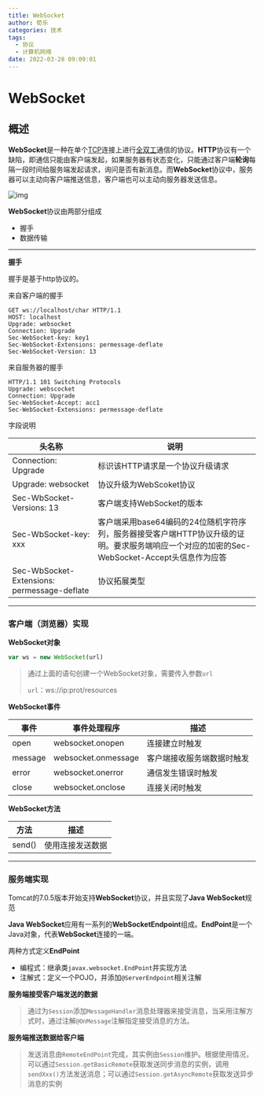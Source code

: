 ```yaml
---
title: WebSocket
author: 荀乐
categories: 技术
tags:
  - 协议
  - 计算机网络
date: 2022-03-28 09:09:01
---
```

# WebSocket

## 概述

**WebSocket**是一种在单个[TCP](https://baike.baidu.com/item/TCP)连接上进行[全双工](https://baike.baidu.com/item/全双工)通信的协议。**HTTP**协议有一个缺陷，即通信只能由客户端发起，如果服务器有状态变化，只能通过客户端**轮询**每隔一段时间给服务端发起请求，询问是否有新消息。而**WebSocket**协议中，服务器可以主动向客户端推送信息，客户端也可以主动向服务器发送信息。

![img](https://xunle-picture-bed.oss-cn-hangzhou.aliyuncs.com/20221206153228.png)

**WebSocket**协议由两部分组成

-   握手
-   数据传输

---

**握手**

握手是基于http协议的。

来自客户端的握手

```http
GET ws://localhost/char HTTP/1.1
HOST: localhost
Upgrade: websocket
Connection: Upgrade
Sec-WebSocket-key: key1
Sec-WebSocket-Extensions: permessage-deflate
Sec-WebSocket-Version: 13
```

来自服务器的握手

```http
HTTP/1.1 101 Switching Protocols
Upgrade: webscocket
Connection: Upgrade
Sec-WebSocket-Accept: acc1
Sec-WebSocket-Extensions: permessage-deflate
```

字段说明

| 头名称                                      | 说明                                                         |
| ------------------------------------------- | ------------------------------------------------------------ |
| Connection: Upgrade                         | 标识该HTTP请求是一个协议升级请求                             |
| Upgrade: websocket                          | 协议升级为WebScoket协议                                      |
| Sec-WbSocket-Versions: 13                   | 客户端支持WebSocket的版本                                    |
| Sec-WbSocket-key: xxx                       | 客户端采用base64编码的24位随机字符序列，服务器接受客户端HTTP协议升级的证明。要求服务端响应一个对应的加密的Sec-WebSocket-Accept头信息作为应答 |
| Sec-WbSocket-Extensions: permessage-deflate | 协议拓展类型                                                 |



---

### 客户端（浏览器）实现

**WebSocket对象**

```js
var ws = new WebSocket(url)
```

>   通过上面的语句创建一个WebSocket对象，需要传入参数`url`
>
>   `url`：ws://ip:prot/resources



**WebSocket事件**

| 事件    | 事件处理程序        | 描述                       |
| ------- | ------------------- | -------------------------- |
| open    | websocket.onopen    | 连接建立时触发             |
| message | websocket.onmessage | 客户端接收服务端数据时触发 |
| error   | websocket.onerror   | 通信发生错误时触发         |
| close   | websocket.onclose   | 连接关闭时触发             |



**WebSocket方法**

| 方法   | 描述             |
| ------ | ---------------- |
| send() | 使用连接发送数据 |



---

### 服务端实现

Tomcat的7.0.5版本开始支持**WebSocket**协议，并且实现了**Java WebSocket**规范

**Java WebSocket**应用有一系列的**WebSocketEndpoint**组成。**EndPoint**是一个Java对象，代表**WebSocket**连接的一端。

两种方式定义**EndPoint**

-   编程式：继承类``javax.websocket.EndPoint``并实现方法
-   注解式：定义一个POJO，并添加`@ServerEndpoint`相关注解

**服务端接受客户端发送的数据**

>   通过为`Session`添加`MessageHandler`消息处理器来接受消息，当采用注解方式时，通过注解`@OnMessage`注解指定接受消息的方法。

**服务端推送数据给客户端**

>   发送消息由`RemoteEndPoint`完成，其实例由`Session`维护。根据使用情况，可以通过`Session.getBasicRemote`获取发送同步消息的实例，调用`sendXxx()`方法发送消息；可以通过`Session.getAsyncRemote`获取发送异步消息的实例

